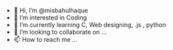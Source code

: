 - 👋 Hi, I’m @misbahulhaque
- 👀 I’m interested in Coding
- 🌱 I’m currently learning C, Web designing, .js , python
- 💞️ I’m looking to collaborate on ...
- 📫 How to reach me ...

<!---
misbahulhaque234/misbahulhaque234 is a ✨ special ✨ repository because its `README.md` (this file) appears on your GitHub profile.
You can click the Preview link to take a look at your changes.
--->
